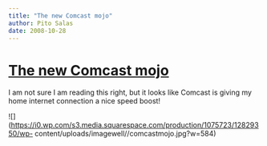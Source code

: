 ```yaml
---
title: "The new Comcast mojo"
author: Pito Salas
date: 2008-10-28
---
```

# [The new Comcast mojo](None)




I am  not sure I am reading this right, but it looks like Comcast is giving my
home internet connection a nice speed boost!

![](https://i0.wp.com/s3.media.squarespace.com/production/1075723/12829350/wp-
content/uploads/imagewell//comcastmojo.jpg?w=584)



